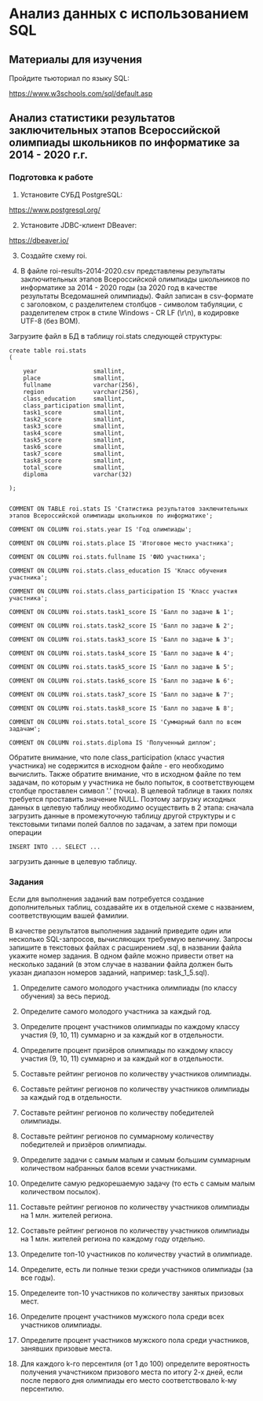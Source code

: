 # Анализ данных с использованием SQL

## Материалы для изучения

Пройдите тьюториал по языку SQL:

https://www.w3schools.com/sql/default.asp

## Анализ статистики результатов заключительных этапов Всероссийской олимпиады школьников по информатике за 2014 - 2020 г.г.

### Подготовка к работе

1. Установите СУБД PostgreSQL:

https://www.postgresql.org/

2. Установите JDBC-клиент DBeaver:

https://dbeaver.io/

3. Создайте схему roi.

4. В файле roi-results-2014-2020.csv представлены результаты заключительных этапов Всероссийской олимпиады школьников по информатике за 2014 - 2020 годы 
(за 2020 год в качестве результаты Вседомашней олимпиады). Файл записан в csv-формате с заголовком, с разделителем столбцов - символом табуляции, с разделителем строк 
в стиле Windows - CR LF (\r\n), в кодировке UTF-8 (без BOM).

Загрузите файл в БД в таблицу roi.stats следующей структуры:

	create table roi.stats
	(
	
		year				smallint,
		place				smallint,
		fullname			varchar(256),
		region				varchar(256),
		class_education		smallint,
		class_participation	smallint,
		task1_score			smallint,
		task2_score			smallint,
		task3_score			smallint,
		task4_score			smallint,
		task5_score			smallint,
		task6_score			smallint,
		task7_score			smallint,
		task8_score			smallint,
		total_score			smallint,
		diploma				varchar(32)
		
	);

	
	COMMENT ON TABLE roi.stats IS 'Статистика результатов заключительных этапов Всероссийской олимпиады школьников по информатике';

	COMMENT ON COLUMN roi.stats.year IS 'Год олимпиады';

	COMMENT ON COLUMN roi.stats.place IS 'Итоговое место участника';

	COMMENT ON COLUMN roi.stats.fullname IS 'ФИО участника';

	COMMENT ON COLUMN roi.stats.class_education IS 'Класс обучения участника';

	COMMENT ON COLUMN roi.stats.class_participation IS 'Класс участия участника';

	COMMENT ON COLUMN roi.stats.task1_score IS 'Балл по задаче № 1';
	
	COMMENT ON COLUMN roi.stats.task2_score IS 'Балл по задаче № 2';
	
	COMMENT ON COLUMN roi.stats.task3_score IS 'Балл по задаче № 3';
	
	COMMENT ON COLUMN roi.stats.task4_score IS 'Балл по задаче № 4';
	
	COMMENT ON COLUMN roi.stats.task5_score IS 'Балл по задаче № 5';
	
	COMMENT ON COLUMN roi.stats.task6_score IS 'Балл по задаче № 6';
	
	COMMENT ON COLUMN roi.stats.task7_score IS 'Балл по задаче № 7';
	
	COMMENT ON COLUMN roi.stats.task8_score IS 'Балл по задаче № 8';
	
	COMMENT ON COLUMN roi.stats.total_score IS 'Суммарный балл по всем задачам';
	
	COMMENT ON COLUMN roi.stats.diploma IS 'Полученный диплом';
	
Обратите внимание, что поле class_participation (класс участия участника) не содержится в исходном файле - его необходимо вычислить. Также обратите внимание, что 
в исходном файле по тем задачам, по которым у участника не было попыток, в соответствующем столбце проставлен символ '.' (точка). 
В целевой таблице в таких полях требуется проставить значение NULL. Поэтому загрузку исходных данных в целевую таблицу необходимо осуществить в 2 этапа: 
сначала загрузить данные в промежуточную таблицу другой структуры и с текстовыми типами полей баллов по задачам, а затем при помощи операции

	INSERT INTO ... SELECT ...
	
загрузить данные в целевую таблицу.

### Задания

Если для выполнения заданий вам потребуется создание дополнительных таблиц, создавайте их в отдельной схеме с названием, соответствующим вашей фамилии.

В качестве результатов выполнения заданий приведите один или несколько SQL-запросов, вычисляющих требуемую величину. Запросы запишите в текстовых файлах с расширением .sql,
в названии файла укажите номер задания. В одном файле можно привести ответ на несколько заданий (в этом случае в названии файла должен быть указан диапазон номеров
заданий, например: task_1_5.sql).

1. Определите самого молодого участника олимпиады (по классу обучения) за весь период.

2. Определите самого молодого участника за каждый год.

3. Определите процент участников олимпиады по каждому классу участия (9, 10, 11) суммарно и за каждый ког в отдельности.

4. Определите процент призёров олимпиады по каждому классу участия (9, 10, 11) суммарно и за каждый ког в отдельности.

5. Составьте рейтинг регионов по количеству участников олимпиады.

6. Составьте рейтинг регионов по количеству участников олимпиады за каждый год в отдельности.

7. Составьте рейтинг регионов по количеству победителей олимпиады.

8. Составьте рейтинг регионов по суммарному количеству победителей и призёров олимпиады.

9. Определите задачи с самым малым и самым большим суммарным количеством набранных балов всеми участниками.

10. Определите самую редкорешаемую задачу (то есть с самым малым количеством посылок).

11. Составьте рейтинг регионов по количеству участников олимпиады на 1 млн. жителей региона.

12. Составьте рейтинг регионов по количеству участников олимпиады на 1 млн. жителей региона по каждому году отдельно.

13. Определите топ-10 участников по количеству участий в олимпиаде.

14. Определите, есть ли полные тезки среди участников олимпиады (за все годы).

15. Определеите топ-10 участников по количеству занятых призовых мест.

16. Определите процент участников мужского пола среди всех участников олимпиады.

17. Определите процент участников мужского пола среди участников, занявших призовые места.

18. Для каждого k-го персентиля (от 1 до 100) определите вероятность получения учачстником призового места по итогу 2-х дней, если после первого дня олимпиады его место соответствовало k-му персентилю.



